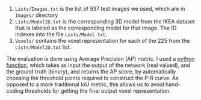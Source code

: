 1. `Lists/Images.txt` is the list of 937 test images we used, which are in `Images/` directory
2. `Lists/ModelID.txt` is the corresponding 3D model from the IKEA dataset that is labeled as the corresponding model for that image. The ID indexes into the file `Lists/Model.txt`.
3. `Voxels/` contains the voxel representation for each of the 225 from the `Lists/ModelID.txt` list.

The evaluation is done using Average Precision (AP) metric. 
I used a [python function](http://scikit-learn.org/stable/modules/generated/sklearn.metrics.average_precision_score.html),
which takes as input the output of the network (real valued), and the
ground truth (binary), and returns the AP score, by automatically choosing
the threshold points required to construct the P-R curve.
As opposed to a more traditional IoU metric, this allows us to avoid hand-coding thresholds for getting the final output voxel representation.
